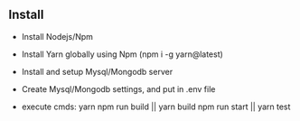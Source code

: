 ## Install

- Install Nodejs/Npm
- Install Yarn globally using Npm (npm i -g yarn@latest)
- Install and setup Mysql/Mongodb server
- Create Mysql/Mongodb settings, and put in .env file

- execute cmds:
  yarn
  npm run build || yarn build
  npm run start || yarn test
